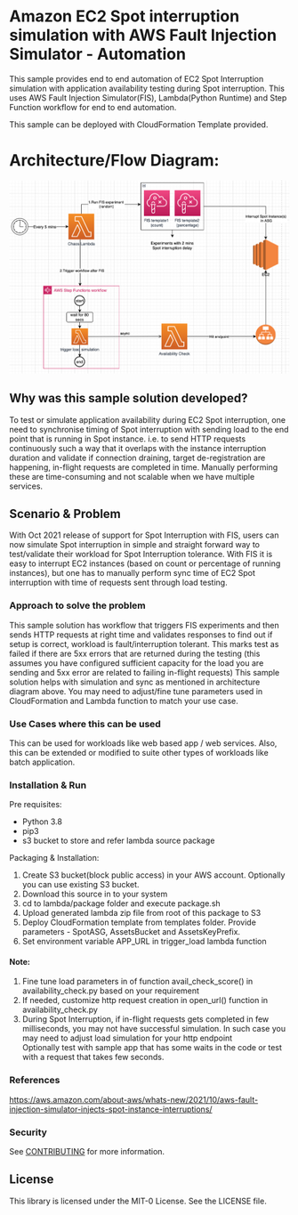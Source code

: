 # Amazon EC2 Spot interruption simulation with AWS Fault Injection Simulator - Automation

This sample provides end to end automation of EC2 Spot Interruption simulation with application availability testing during Spot interruption. This uses AWS Fault Injection Simulator(FIS), Lambda(Python Runtime) and Step Function workflow 
for end to end automation.

This sample can be deployed with CloudFormation Template provided.

# Architecture/Flow Diagram:
![architecture.png](architecture.png)


## Why was this sample solution developed?
To test or simulate application availability during EC2 Spot interruption, one need to synchronise timing of Spot interruption with sending load to the end point that is running in Spot instance. i.e. to send HTTP requests continuously such a way that it overlaps with the instance interruption duration and validate if connection draining, target de-registration are happening, in-flight requests are completed in time. Manually performing these are time-consuming and not scalable when we have multiple services.

## Scenario & Problem
With Oct 2021 release of support for Spot Interruption with FIS, users can now simulate Spot interruption in simple and straight forward way to test/validate their workload for Spot Interruption tolerance. With FIS it is easy to interrupt EC2 instances (based on count or percentage of running instances), but one has to manually perform sync time of EC2 Spot interruption with time of requests sent through load testing.

### Approach to solve the problem
This sample solution has workflow that triggers FIS experiments and then sends HTTP requests at right time and validates responses to find out if setup is correct, workload is fault/interruption tolerant. This marks test as failed if there are 5xx errors that are returned during the testing (this assumes you have configured sufficient capacity for the load you are sending and 5xx error are related to failing in-flight requests)
This sample solution helps with simulation and sync as mentioned in architecture diagram above. You may need to adjust/fine tune parameters used in CloudFormation and Lambda function to match your use case.

### Use Cases where this can be used
This can be used for workloads like web based app / web services. Also, this can be extended or modified to suite other types of workloads like batch application.

### Installation & Run
Pre requisites:
* Python 3.8
* pip3
* s3 bucket to store and refer lambda source package

Packaging & Installation:
1) Create S3 bucket(block public access) in your AWS account. Optionally you can use existing S3 bucket.
2) Download this source in to your system
3) cd to lambda/package folder and execute package.sh
4) Upload generated lambda zip file from root of this package to S3
5) Deploy CloudFormation template from templates folder. Provide parameters - SpotASG, AssetsBucket and AssetsKeyPrefix.
6) Set environment variable APP_URL in trigger_load lambda function<br>

#### Note:
1) Fine tune load parameters in of function avail_check_score() in availability_check.py based on your requirement
2) If needed, customize http request creation in open_url() function in availability_check.py  
3) During Spot Interruption, if in-flight requests gets completed in few milliseconds, you may not have successful simulation. In such case you may need to adjust load simulation for your http endpoint <br> Optionally test with sample app that has some waits in the code or test with a request that takes few seconds.

### References
https://aws.amazon.com/about-aws/whats-new/2021/10/aws-fault-injection-simulator-injects-spot-instance-interruptions/

### Security

See [CONTRIBUTING](CONTRIBUTING.md#security-issue-notifications) for more information.

## License

This library is licensed under the MIT-0 License. See the LICENSE file.
